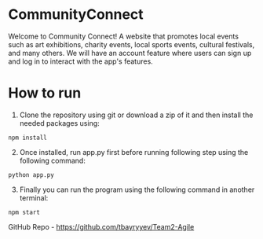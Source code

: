 # CommunityConnect
Welcome to Community Connect! A website that promotes local events such as art exhibitions, charity events, local sports events, cultural festivals, and many others. We will have an account feature where users can sign up and log in to interact with the app's features.


# How to run
1. Clone the repository using git or download a zip of it and then install the needed packages using:
```
npm install
```
2. Once installed, run app.py first before running following step using the following command:
```
python app.py

```

3. Finally you can run the program using the following command in another terminal:
```
npm start
```
GitHub Repo - https://github.com/tbayryyev/Team2-Agile
